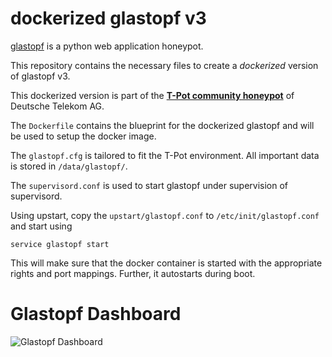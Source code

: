# dockerized glastopf v3


[glastopf](https://github.com/glastopf/glastopf) is a python web application honeypot. 

This repository contains the necessary files to create a *dockerized* version of glastopf v3. 

This dockerized version is part of the **[T-Pot community honeypot](http://dtag-dev-sec.github.io/)** of Deutsche Telekom AG. 

The `Dockerfile` contains the blueprint for the dockerized glastopf and will be used to setup the docker image.  

The `glastopf.cfg` is tailored to fit the T-Pot environment. All important data is stored in `/data/glastopf/`.

The `supervisord.conf` is used to start glastopf under supervision of supervisord. 

Using upstart, copy the `upstart/glastopf.conf` to `/etc/init/glastopf.conf` and start using

    service glastopf start

This will make sure that the docker container is started with the appropriate rights and port mappings. Further, it autostarts during boot.

# Glastopf Dashboard

![Glastopf Dashboard](https://raw.githubusercontent.com/dtag-dev-sec/glastopf/master/doc/dashboard.png)

